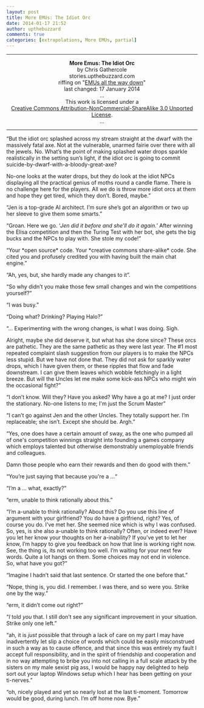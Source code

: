 ```yaml
---
layout: post
title: More EMUs: The Idiot Orc
date: 2014-01-17 21:52
author: upthebuzzard
comments: true
categories: [extrapolations, More EMUs, partial]
---
```

<hr />

<div style="text-align:center;"><strong>More Emus: The Idiot Orc</strong></div>
<div style="text-align:center;">by Chris Gathercole</div>
<div style="text-align:center;">stories.upthebuzzard.com</div>
<div style="text-align:center;">riffing on "<a title="Emus all the way down" href="http://stories.upthebuzzard.com/2013/06/29/emus-all-the-way-down/">EMUs all the way down</a>"</div>
<div style="text-align:center;">last changed: 17 January 2014</div>
<div style="text-align:center;">...</div>
<div style="text-align:center;">This work is licensed under a</div>
<div style="text-align:center;"><a href="http://creativecommons.org/licenses/by-nc-sa/3.0/" rel="license">Creative Commons Attribution-NonCommercial-ShareAlike 3.0 Unported License</a>.</div>
<div style="text-align:center;">...</div>

<hr />

“But the idiot orc splashed across my stream straight at the dwarf with the massively fatal axe. Not at the vulnerable, unarmed fairie over there with all the jewels. No. What’s the point of making splashed water drops sparkle realistically in the setting sun’s light, if the idiot orc is going to commit suicide-by-dwarf-with-a-bloody-great-axe?

No-one looks at the water drops, but they do look at the idiot NPCs displaying all the practical genius of moths round a candle flame. There is no challenge here for the players. All we do is throw more idiot orcs at them and hope they get tired, which they don’t. Bored, maybe.”

“Jen is a top-grade AI architect. I’m sure she’s got an algorithm or two up her sleeve to give them some smarts.”

“Groan. Here we go. ‘<em>Jen did it before and she’ll do it again.</em>’ After winning the Elisa competition and then the Turing Test with her bot, she gets the big bucks and the NPCs to play with. She stole my code!”

<!--more-->“Your *open source* code. Your *creative commons share-alike* code. She cited you and profusely credited you with having built the main chat engine.”

“Ah, yes, but, she hardly made any changes to it”.

“So why didn’t you make those few small changes and win the competitions yourself?”

“I was busy.”

“Doing what? Drinking? Playing Halo?”

“... Experimenting with the wrong changes, is what I was doing. Sigh.

Alright, maybe she did deserve it, but what has she done since? These orcs are pathetic. They are the same pathetic as they were last year. The #1 most repeated complaint slash suggestion from our players is to make the NPCs less stupid. But we have not done that. They did not ask for sparkly water drops, which I have given them, or these ripples that flow and fade downstream. I can give them leaves which wobble fetchingly in a light breeze. But will the Uncles let me make some kick-ass NPCs who might win the occasional fight?”

“I don’t know. Will they? Have you asked? Why have a go at me? I just order the stationary. No-one listens to me; I'm just the Scrum Master”

“I can’t go against Jen and the other Uncles. They totally support her. I’m replaceable; she isn’t. Except she should be. Argh.”

“Yes, one does have a certain amount of sway, as the one who pumped all of one's competition winnings straight into founding a games company which employs talented but otherwise demonstrably unemployable friends and colleagues.

Damn those people who earn their rewards and then do good with them.”

“You’re just saying that because you're a ...“

“I’m a ... what, exactly?”

“erm, unable to think rationally about this.”

“I’m a-unable to think rationally? About this?
Do you use this line of argument with your girlfriend?
You do have a girlfriend, right?
Yes, of course you do. I’ve met her.
She seemed nice which is why I was confused.
So, yes, is she also a-unable to think rationally?
Often, or indeed ever?
Have you let her know your thoughts on her a-inability?
If you’ve yet to let her know, I’m happy to give you feedback on how that line is working right now.
See, the thing is, its not working too well.
I’m waiting for your next few words.
Quite a lot hangs on them.
Some choices may not end in violence.
So, what have you got?”

“Imagine I hadn’t said that last sentence.
Or started the one before that.”

“Nope, thing is, you did.
I remember.
I was there, and so were you.
Strike one by the way.”

“erm, it didn’t come out right?”

“*I* told *you* that.
I still don’t see any significant improvement in your situation.
Strike only one left.”

“ah, it is *just* possible that through a lack of care on my part I may have inadvertently let slip a choice of words which could be easily misconstrued in such a way as to cause offence, and that since this was entirely my fault I accept full responsibility, and in the spirit of friendship and cooperation and in no way attempting to bribe you into not calling in a full scale attack by the sisters on my male sexist pig ass, I would be happy nay delighted to help sort out your laptop Windows setup which I hear has been getting on your ti-nerves.”

“oh, nicely played and yet so nearly lost at the last ti-moment.
Tomorrow would be good, during lunch.
I’m off home now.
Bye.”
